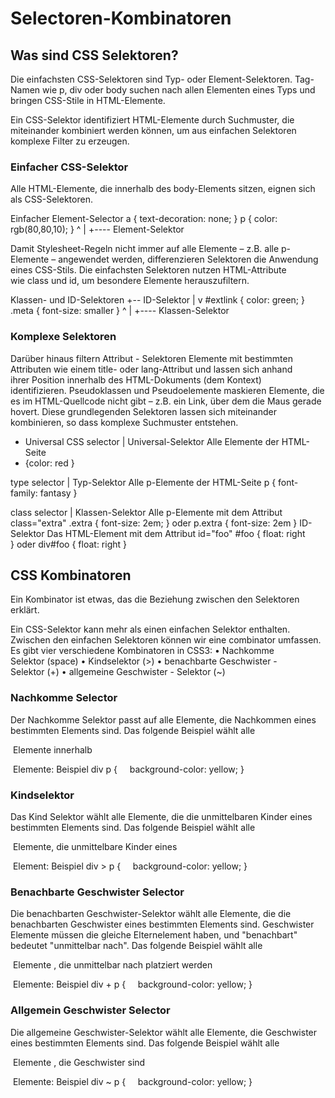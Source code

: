 # Selectoren-Kombinatoren

## Was sind CSS Selektoren?

Die einfachsten CSS-Selektoren sind Typ- oder Element-Selektoren. Tag-Namen wie p, div oder body suchen nach allen Elementen eines Typs und bringen CSS-Stile in HTML-Elemente.

Ein CSS-Selektor identifiziert HTML-Elemente durch Suchmuster, die miteinander kombiniert werden können, um aus einfachen Selektoren komplexe Filter zu erzeugen.

### Einfacher CSS-Selektor

Alle HTML-Elemente, die innerhalb des body-Elements sitzen, eignen sich als CSS-Selektoren.

Einfacher Element-Selector
a { text-decoration: none; }
p { color: rgb(80,80,10); }
^
|
+---- Element-Selektor

Damit Stylesheet-Regeln nicht immer auf alle Elemente – z.B. alle p-Elemente – angewendet werden, differenzieren Selektoren die Anwendung eines CSS-Stils. Die einfachsten Selektoren nutzen HTML-Attribute wie class und id, um besondere Elemente herauszufiltern.

Klassen- und ID-Selektoren
+-- ID-Selektor
|
v
#extlink { color: green; }
.meta { font-size: smaller }
^
|
+---- Klassen-Selektor

### Komplexe Selektoren

Darüber hinaus filtern Attribut - Selektoren Elemente mit bestimmten Attributen wie einem title- oder lang-Attribut und lassen sich anhand ihrer Position innerhalb des HTML-Dokuments (dem Kontext) identifizieren. Pseudoklassen und Pseudoelemente maskieren Elemente, die es im HTML-Quellcode nicht gibt – z.B. ein Link, über dem die Maus gerade hovert.
Diese grundlegenden Selektoren lassen sich miteinander kombinieren, so dass komplexe Suchmuster entstehen.

- Universal CSS selector | Universal-Selektor
  Alle Elemente der HTML-Seite
- {color: red }

<p>
type selector | Typ-Selektor
Alle p-Elemente der HTML-Seite
p { font-family: fantasy }

<p class="extra">
class selector | Klassen-Selektor
Alle p-Elemente mit dem Attribut class="extra"
.extra { font-size: 2em; } oder
p.extra { font-size: 2em }

<e id="foo">
ID-Selektor
Das HTML-Element mit dem Attribut id="foo"
#foo { float: right } oder
div#foo { float: right }

## CSS Kombinatoren

Ein Kombinator ist etwas, das die Beziehung zwischen den Selektoren erklärt.

Ein CSS-Selektor kann mehr als einen einfachen Selektor enthalten. Zwischen den einfachen Selektoren können wir eine combinator umfassen.
Es gibt vier verschiedene Kombinatoren in CSS3:
• Nachkomme Selektor (space)
• Kindselektor (>)
• benachbarte Geschwister - Selektor (+)
• allgemeine Geschwister - Selektor (~)

### Nachkomme Selector

Der Nachkomme Selektor passt auf alle Elemente, die Nachkommen eines bestimmten Elements sind.
Das folgende Beispiel wählt alle <p> Elemente innerhalb <div> Elemente:
Beispiel
div p {
    background-color: yellow;
}

### Kindselektor

Das Kind Selektor wählt alle Elemente, die die unmittelbaren Kinder eines bestimmten Elements sind.
Das folgende Beispiel wählt alle <p> Elemente, die unmittelbare Kinder eines <div> Element:
Beispiel
div > p {
    background-color: yellow;
}

### Benachbarte Geschwister Selector

Die benachbarten Geschwister-Selektor wählt alle Elemente, die die benachbarten Geschwister eines bestimmten Elements sind.
Geschwister Elemente müssen die gleiche Elternelement haben, und "benachbart" bedeutet "unmittelbar nach".
Das folgende Beispiel wählt alle <p> Elemente , die unmittelbar nach platziert werden <div> Elemente:
Beispiel
div + p {
    background-color: yellow;
}

### Allgemein Geschwister Selector

Die allgemeine Geschwister-Selektor wählt alle Elemente, die Geschwister eines bestimmten Elements sind.
Das folgende Beispiel wählt alle <p> Elemente , die Geschwister sind <div> Elemente:
Beispiel
div ~ p {
    background-color: yellow;
}
